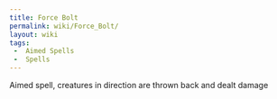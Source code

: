 ```yaml
---
title: Force Bolt
permalink: wiki/Force_Bolt/
layout: wiki
tags:
 -  Aimed Spells
 -  Spells
---
```


Aimed spell, creatures in direction are thrown back and dealt damage
